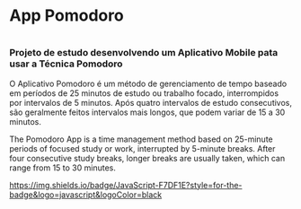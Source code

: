 # App Pomodoro
# <h3>Projeto de estudo desenvolvendo um Aplicativo Mobile pata usar a Técnica Pomodoro</h3>
O Aplicativo Pomodoro é um método de gerenciamento de tempo baseado em períodos de 25 minutos de estudo ou trabalho focado, interrompidos por intervalos de 5 minutos. Após quatro intervalos de estudo consecutivos, são geralmente feitos intervalos mais longos, que podem variar de 15 a 30 minutos.

The Pomodoro App is a time management method based on 25-minute periods of focused study or work, interrupted by 5-minute breaks. After four consecutive study breaks, longer breaks are usually taken, which can range from 15 to 30 minutes.

https://img.shields.io/badge/JavaScript-F7DF1E?style=for-the-badge&logo=javascript&logoColor=black
